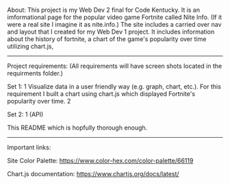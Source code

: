 About:
This project is my Web Dev 2 final for Code Kentucky. It is an imformational page for the popular video game Fortnite called Nite Info. (If it were a real site I imagine it as nite.info.) The site includes a carried over nav and layout that I created for my Web Dev 1 project. It includes information about the history of fortnite, a chart of the game's popularity over time utilizing chart.js, 

----

Project requirements:
(All requirements will have screen shots located in the requirments folder.) 

Set 1:
1 Visualize data in a user friendly way (e.g. graph, chart, etc.).
For this requirement I built a chart using chart.js which displayed Fortnite's popularity over time. 
2 

Set 2:
1 (API)

This README which is hopfully thorough enough. 

----

Important links:

Site Color Palette:
https://www.color-hex.com/color-palette/66119

Chart.js documentation:
https://www.chartjs.org/docs/latest/